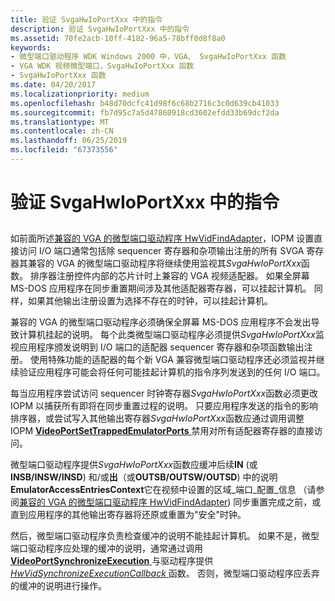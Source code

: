 ```yaml
---
title: 验证 SvgaHwIoPortXxx 中的指令
description: 验证 SvgaHwIoPortXxx 中的指令
ms.assetid: 70fe2acb-10ff-4182-96a5-78bff0d8f8a0
keywords:
- 微型端口驱动程序 WDK Windows 2000 中，VGA、 SvgaHwIoPortXxx 函数
- VGA WDK 视频微型端口，SvgaHwIoPortXxx 函数
- SvgaHwIoPortXxx 函数
ms.date: 04/20/2017
ms.localizationpriority: medium
ms.openlocfilehash: b48d70dcfc41d98f6c68b2716c3c0d639cb41033
ms.sourcegitcommit: fb7d95c7a5d47860918cd3602efdd33b69dcf2da
ms.translationtype: MT
ms.contentlocale: zh-CN
ms.lasthandoff: 06/25/2019
ms.locfileid: "67373556"
---
```

# <a name="validating-instructions-in-svgahwioportxxx"></a>验证 SvgaHwIoPortXxx 中的指令


## <span id="ddk_validating_instructions_in_svgahwioportxxx_gg"></span><span id="DDK_VALIDATING_INSTRUCTIONS_IN_SVGAHWIOPORTXXX_GG"></span>


如前面所述[兼容的 VGA 的微型端口驱动程序 HwVidFindAdapter](vga-compatible-miniport-driver-s-hwvidfindadapter.md)，IOPM 设置直接访问 I/O 端口通常包括除 sequencer 寄存器和杂项输出注册的所有 SVGA 寄存器其兼容的 VGA 的微型端口驱动程序将继续使用监视其*SvgaHwIoPortXxx*函数。 排序器注册控件内部的芯片计时上兼容的 VGA 视频适配器。 如果全屏幕 MS-DOS 应用程序在同步重置期间涉及其他适配器寄存器，可以挂起计算机。 同样，如果其他输出注册设置为选择不存在的时钟，可以挂起计算机。

兼容的 VGA 的微型端口驱动程序必须确保全屏幕 MS-DOS 应用程序不会发出导致计算机挂起的说明。 每个此类微型端口驱动程序必须提供*SvgaHwIoPortXxx*监视应用程序颁发说明到 I/O 端口的适配器 sequencer 寄存器和杂项函数输出注册。 使用特殊功能的适配器的每个新 VGA 兼容微型端口驱动程序还必须监视并继续验证应用程序可能会将任何可能挂起计算机的指令序列发送到的任何 I/O 端口。

每当应用程序尝试访问 sequencer 时钟寄存器*SvgaHwIoPortXxx*函数必须更改 IOPM 以捕获所有即将在同步重置过程的说明。 只要应用程序发送的指令的影响排序器，或尝试写入其他输出寄存器*SvgaHwIoPortXxx*函数应通过调用调整 IOPM [ **VideoPortSetTrappedEmulatorPorts** ](https://docs.microsoft.com/windows-hardware/drivers/ddi/content/video/nf-video-videoportsettrappedemulatorports)禁用对所有适配器寄存器的直接访问。

微型端口驱动程序提供*SvgaHwIoPortXxx*函数应缓冲后续**IN** (或**INSB/INSW/INSD**) 和/或**出**（或**OUTSB/OUTSW/OUTSD**) 中的说明**EmulatorAccessEntriesContext**它在视频中设置的区域\_端口\_配置\_信息 （请参阅[兼容的 VGA 的微型端口驱动程序 HwVidFindAdapter](vga-compatible-miniport-driver-s-hwvidfindadapter.md)) 同步重置完成之前，或直到应用程序的其他输出寄存器将还原或重置为"安全"时钟。

然后，微型端口驱动程序负责检查缓冲的说明不能挂起计算机。 如果不是，微型端口驱动程序应处理的缓冲的说明，通常通过调用[ **VideoPortSynchronizeExecution** ](https://docs.microsoft.com/windows-hardware/drivers/ddi/content/video/nf-video-videoportsynchronizeexecution)与驱动程序提供[ *HwVidSynchronizeExecutionCallback* ](https://docs.microsoft.com/windows-hardware/drivers/ddi/content/video/nc-video-pminiport_synchronize_routine)函数。 否则，微型端口驱动程序应丢弃的缓冲的说明进行操作。

 

 






